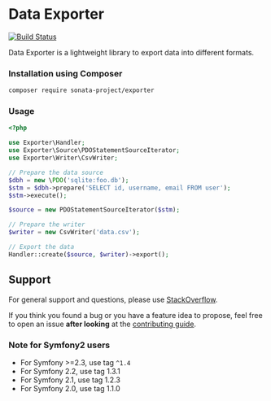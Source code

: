 Data Exporter
=============

[![Build Status](https://secure.travis-ci.org/sonata-project/exporter.png)](https://secure.travis-ci.org/#!/sonata-project/exporter)

Data Exporter is a lightweight library to export data into different formats.

### Installation using Composer

```bash
composer require sonata-project/exporter
```

### Usage

```php
<?php

use Exporter\Handler;
use Exporter\Source\PDOStatementSourceIterator;
use Exporter\Writer\CsvWriter;

// Prepare the data source
$dbh = new \PDO('sqlite:foo.db');
$stm = $dbh->prepare('SELECT id, username, email FROM user');
$stm->execute();

$source = new PDOStatementSourceIterator($stm);

// Prepare the writer
$writer = new CsvWriter('data.csv');

// Export the data
Handler::create($source, $writer)->export();
```

## Support

For general support and questions, please use [StackOverflow](http://stackoverflow.com/questions/tagged/sonata).

If you think you found a bug or you have a feature idea to propose, feel free to open an issue
**after looking** at the [contributing guide](CONTRIBUTING.md).

### Note for Symfony2 users

* For Symfony >=2.3, use tag `^1.4`
* For Symfony 2.2, use tag 1.3.1
* For Symfony 2.1, use tag 1.2.3
* For Symfony 2.0, use tag 1.1.0
